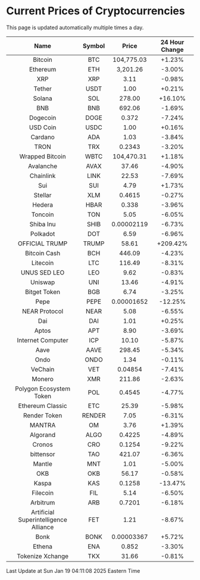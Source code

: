# Current Prices of Cryptocurrencies
This page is updated automatically multiple times a day.

| Name | Symbol | Price | 24 Hour Change |
| :---: |:---:| :---: | :---: |
| Bitcoin | BTC | 104,775.03 | +1.23% |
| Ethereum | ETH | 3,201.26 | -3.00% |
| XRP | XRP | 3.11 | -0.98% |
| Tether | USDT | 1.00 | +0.21% |
| Solana | SOL | 278.00 | +16.10% |
| BNB | BNB | 692.06 | -1.69% |
| Dogecoin | DOGE | 0.372 | -7.24% |
| USD Coin | USDC | 1.00 | +0.16% |
| Cardano | ADA | 1.03 | -3.84% |
| TRON | TRX | 0.2343 | -3.20% |
| Wrapped Bitcoin | WBTC | 104,470.31 | +1.18% |
| Avalanche | AVAX | 37.46 | -4.90% |
| Chainlink | LINK | 22.53 | -7.69% |
| Sui | SUI | 4.79 | +1.73% |
| Stellar | XLM | 0.4615 | -0.27% |
| Hedera | HBAR | 0.338 | -3.96% |
| Toncoin | TON | 5.05 | -6.05% |
| Shiba Inu | SHIB | 0.00002119 | -6.73% |
| Polkadot | DOT | 6.59 | -6.96% |
| OFFICIAL TRUMP | TRUMP | 58.61 | +209.42% |
| Bitcoin Cash | BCH | 446.09 | -4.23% |
| Litecoin | LTC | 116.49 | -8.31% |
| UNUS SED LEO | LEO | 9.62 | -0.83% |
| Uniswap | UNI | 13.46 | -4.91% |
| Bitget Token | BGB | 6.74 | -3.25% |
| Pepe | PEPE | 0.00001652 | -12.25% |
| NEAR Protocol | NEAR | 5.08 | -6.55% |
| Dai | DAI | 1.01 | +0.25% |
| Aptos | APT | 8.90 | -3.69% |
| Internet Computer | ICP | 10.10 | -5.87% |
| Aave | AAVE | 298.45 | -5.34% |
| Ondo | ONDO | 1.34 | -0.11% |
| VeChain | VET | 0.04854 | -7.41% |
| Monero | XMR | 211.86 | -2.63% |
| Polygon Ecosystem Token | POL | 0.4545 | -4.77% |
| Ethereum Classic | ETC | 25.39 | -5.98% |
| Render Token | RENDER | 7.05 | -6.31% |
| MANTRA | OM | 3.76 | +1.39% |
| Algorand | ALGO | 0.4225 | -4.89% |
| Cronos | CRO | 0.1254 | -9.22% |
| bittensor | TAO | 421.07 | -6.36% |
| Mantle | MNT | 1.01 | -5.00% |
| OKB | OKB | 56.17 | -0.58% |
| Kaspa | KAS | 0.1258 | -13.47% |
| Filecoin | FIL | 5.14 | -6.50% |
| Arbitrum | ARB | 0.7201 | -6.18% |
| Artificial Superintelligence Alliance | FET | 1.21 | -8.67% |
| Bonk | BONK | 0.00003367 | +5.72% |
| Ethena | ENA | 0.852 | -3.30% |
| Tokenize Xchange | TKX | 31.66 | -0.81% |

Last Update at Sun Jan 19 04:11:08 2025 Eastern Time
